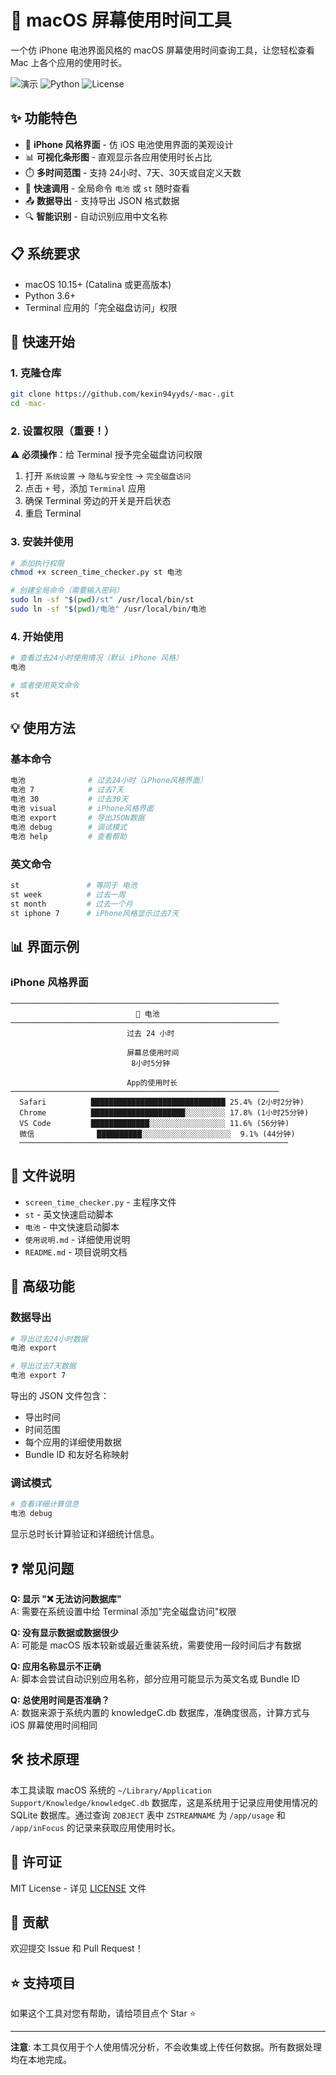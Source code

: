 # 📱 macOS 屏幕使用时间工具

一个仿 iPhone 电池界面风格的 macOS 屏幕使用时间查询工具，让您轻松查看 Mac 上各个应用的使用时长。

![演示](https://img.shields.io/badge/macOS-兼容-brightgreen) ![Python](https://img.shields.io/badge/Python-3.6+-blue) ![License](https://img.shields.io/badge/license-MIT-green)

## ✨ 功能特色

- 🎨 **iPhone 风格界面** - 仿 iOS 电池使用界面的美观设计
- 📊 **可视化条形图** - 直观显示各应用使用时长占比
- ⏱️ **多时间范围** - 支持 24小时、7天、30天或自定义天数
- 🚀 **快速调用** - 全局命令 `电池` 或 `st` 随时查看
- 📤 **数据导出** - 支持导出 JSON 格式数据
- 🔍 **智能识别** - 自动识别应用中文名称

## 📋 系统要求

- macOS 10.15+ (Catalina 或更高版本)
- Python 3.6+
- Terminal 应用的「完全磁盘访问」权限

## 🚀 快速开始

### 1. 克隆仓库

```bash
git clone https://github.com/kexin94yyds/-mac-.git
cd -mac-
```

### 2. 设置权限（重要！）

⚠️ **必须操作**：给 Terminal 授予完全磁盘访问权限

1. 打开 `系统设置` → `隐私与安全性` → `完全磁盘访问`
2. 点击 `+` 号，添加 `Terminal` 应用
3. 确保 Terminal 旁边的开关是开启状态
4. 重启 Terminal

### 3. 安装并使用

```bash
# 添加执行权限
chmod +x screen_time_checker.py st 电池

# 创建全局命令（需要输入密码）
sudo ln -sf "$(pwd)/st" /usr/local/bin/st
sudo ln -sf "$(pwd)/电池" /usr/local/bin/电池
```

### 4. 开始使用

```bash
# 查看过去24小时使用情况（默认 iPhone 风格）
电池

# 或者使用英文命令
st
```

## 💡 使用方法

### 基本命令

```bash
电池              # 过去24小时（iPhone风格界面）
电池 7            # 过去7天
电池 30           # 过去30天
电池 visual       # iPhone风格界面
电池 export       # 导出JSON数据
电池 debug        # 调试模式
电池 help         # 查看帮助
```

### 英文命令

```bash
st               # 等同于 电池
st week          # 过去一周  
st month         # 过去一个月
st iphone 7      # iPhone风格显示过去7天
```

## 📊 界面示例

### iPhone 风格界面
```
────────────────────────────────────────────────────────────
                            🔋 电池                            
────────────────────────────────────────────────────────────
                          过去 24 小时                          

                          屏幕总使用时间                           
                           8小时5分钟                           

                          App的使用时长                          
────────────────────────────────────────────────────────────
  Safari          ██████████████████████████████ 25.4% (2小时2分钟)
  Chrome          █████████████████████░░░░░░░░░ 17.8% (1小时25分钟)
  VS Code         █████████████░░░░░░░░░░░░░░░░░ 11.6% (56分钟)
  微信              ██████████░░░░░░░░░░░░░░░░░░░░  9.1% (44分钟)
  ────────────────────────────────────────────────────────────
```

## 📁 文件说明

- `screen_time_checker.py` - 主程序文件
- `st` - 英文快速启动脚本
- `电池` - 中文快速启动脚本
- `使用说明.md` - 详细使用说明
- `README.md` - 项目说明文档

## 🔧 高级功能

### 数据导出

```bash
# 导出过去24小时数据
电池 export

# 导出过去7天数据  
电池 export 7
```

导出的 JSON 文件包含：
- 导出时间
- 时间范围
- 每个应用的详细使用数据
- Bundle ID 和友好名称映射

### 调试模式

```bash
# 查看详细计算信息
电池 debug
```

显示总时长计算验证和详细统计信息。

## ❓ 常见问题

**Q: 显示 "❌ 无法访问数据库"**  
A: 需要在系统设置中给 Terminal 添加"完全磁盘访问"权限

**Q: 没有显示数据或数据很少**  
A: 可能是 macOS 版本较新或最近重装系统，需要使用一段时间后才有数据

**Q: 应用名称显示不正确**  
A: 脚本会尝试自动识别应用名称，部分应用可能显示为英文名或 Bundle ID

**Q: 总使用时间是否准确？**  
A: 数据来源于系统内置的 knowledgeC.db 数据库，准确度很高，计算方式与 iOS 屏幕使用时间相同

## 🛠️ 技术原理

本工具读取 macOS 系统的 `~/Library/Application Support/Knowledge/knowledgeC.db` 数据库，这是系统用于记录应用使用情况的 SQLite 数据库。通过查询 `ZOBJECT` 表中 `ZSTREAMNAME` 为 `/app/usage` 和 `/app/inFocus` 的记录来获取应用使用时长。

## 📄 许可证

MIT License - 详见 [LICENSE](LICENSE) 文件

## 🤝 贡献

欢迎提交 Issue 和 Pull Request！

## ⭐ 支持项目

如果这个工具对您有帮助，请给项目点个 Star ⭐️

---

**注意**: 本工具仅用于个人使用情况分析，不会收集或上传任何数据。所有数据处理均在本地完成。 